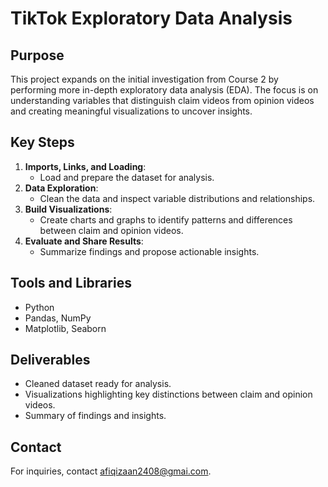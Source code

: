 # TikTok Exploratory Data Analysis

## Purpose
This project expands on the initial investigation from Course 2 by performing more in-depth exploratory data analysis (EDA). The focus is on understanding variables that distinguish claim videos from opinion videos and creating meaningful visualizations to uncover insights.

## Key Steps
1. **Imports, Links, and Loading**:
   - Load and prepare the dataset for analysis.
2. **Data Exploration**:
   - Clean the data and inspect variable distributions and relationships.
3. **Build Visualizations**:
   - Create charts and graphs to identify patterns and differences between claim and opinion videos.
4. **Evaluate and Share Results**:
   - Summarize findings and propose actionable insights.

## Tools and Libraries
- Python
- Pandas, NumPy
- Matplotlib, Seaborn

## Deliverables
- Cleaned dataset ready for analysis.
- Visualizations highlighting key distinctions between claim and opinion videos.
- Summary of findings and insights.

## Contact
For inquiries, contact afiqizaan2408@gmai.com.

